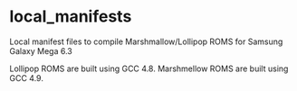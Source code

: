 # local_manifests

Local manifest files to compile Marshmallow/Lollipop ROMS for Samsung Galaxy Mega 6.3

Lollipop ROMS are built using GCC 4.8. 
Marshmellow ROMS are built using GCC 4.9.
